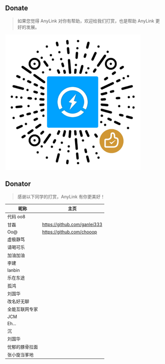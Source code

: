 ## Donate

> 如果您觉得 AnyLink 对你有帮助，欢迎给我们打赏，也是帮助 AnyLink 更好的发展。

<p>
    <img src="screenshot/wxpay2.png" width="435" alt="anylink捐赠二维码" />
</p>

## Donator

> 感谢以下同学的打赏，AnyLink 有你更美好！

| 昵称      | 主页                         |
|---------| ---------------------------- |
| 代码 oo8  |                              |
| 甘磊      | https://github.com/ganlei333 |
| Oo@     | https://github.com/chooop    |
| 虚极静笃    |                              |
| 请喝可乐    |                              |
| 加油加油    |                              |
| 李建      |                              |
| lanbin  |                              |
| 乐在东途    |                              |
| 孤鸿      |                              |
| 刘国华     |                              |
| 改名好无聊   |                              |
| 全能互联网专家 |                              |
| JCM     |                              |
| Eh...   |                              |
| 沉       |                              |
| 刘国华     |                              |
| 忧郁的豚骨拉面 |                              |
| 张小旋当爹地  |                              |



